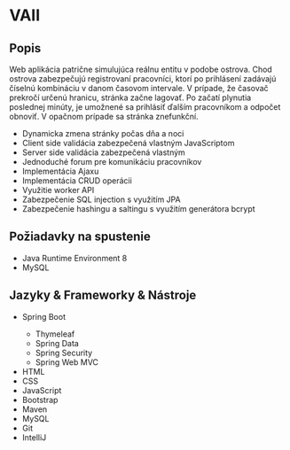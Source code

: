 <h1>VAII</h1>
<h2>Popis</h2>
<p>
 <p>Web aplikácia patrične simulujúca reálnu entitu v podobe ostrova. Chod ostrova zabezpečujú registrovaní pracovníci, ktorí po prihlásení zadávajú číselnú kombináciu v danom časovom intervale. V prípade, že časovač prekročí určenú hranicu, stránka začne lagovať. Po začatí plynutia poslednej minúty, je umožnené sa prihlásiť ďalším pracovníkom a odpočet obnoviť. V opačnom prípade sa stránka znefunkční.</p>
  <ul>
    <li>Dynamicka zmena stránky počas dňa a noci</li>
    <li>Client side validácia zabezpečená vlastným JavaScriptom</li>
    <li>Server side validácia zabezpečená vlastným</li>
    <li>Jednoduché forum pre komunikáciu pracovníkov</li>
    <li>Implementácia Ajaxu</li>
    <li>Implementácia CRUD operácii</li>
    <li>Využitie worker API</li>
    <li>Zabezpečenie SQL injection s využitím JPA</li>
    <li>Zabezpečenie hashingu a saltingu s využitím generátora bcrypt</li>
  </ul>
</p>
<h2>Požiadavky na spustenie</h2>
    <ul>
      <li>Java Runtime Environment 8</li>
      <li>MySQL</li>
    </ul>

<h2>Jazyky & Frameworky & Nástroje</h2>
<ul>
  <li>Spring Boot</li>
    <ul>
      <li>Thymeleaf</li>
      <li>Spring Data</li>
      <li>Spring Security</li>
      <li>Spring Web MVC</li>
    </ul>
  <li>HTML</li>
  <li>CSS</li>
  <li>JavaScript</li>
  <li>Bootstrap</li>
  <li>Maven</li>
  <li>MySQL</li>
  <li>Git</li>
  <li>IntelliJ</li>
</ul>
